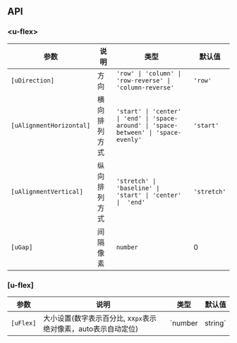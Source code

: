 ## API

### \<u-flex\>

| 参数 | 说明 | 类型 | 默认值 |
| --- | --- | --- | --- |
| `[uDirection]` | 方向 | `'row' \| 'column' \| 'row-reverse' \| 'column-reverse'` | `'row'` |
| `[uAlignmentHorizontal]` | 横向排列方式 | `'start' \| 'center' \| 'end' \| 'space-around' \| 'space-between' \| 'space-evenly'` | `'start'` |
| `[uAlignmentVertical]` | 纵向排列方式 | `'stretch' \| 'baseline' \| 'start' \| 'center' \|  'end'` | `'stretch'` |
| `[uGap]` | 间隔像素 | `number` | 0 |

### [u-flex]

| 参数 | 说明 | 类型 | 默认值 |
| --- | --- | --- | --- |
| `[uFlex]` | 大小设置(数字表示百分比, xx`px`表示绝对像素，auto表示自动定位) | `number | string` | '100' |

